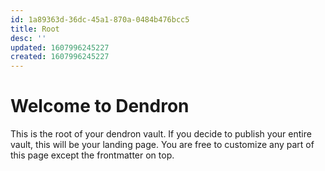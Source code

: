 ```yaml
---
id: 1a89363d-36dc-45a1-870a-0484b476bcc5
title: Root
desc: ''
updated: 1607996245227
created: 1607996245227
---
```

# Welcome to Dendron

This is the root of your dendron vault. If you decide to publish your entire vault, this will be your landing page. You are free to customize any part of this page except the frontmatter on top. 
